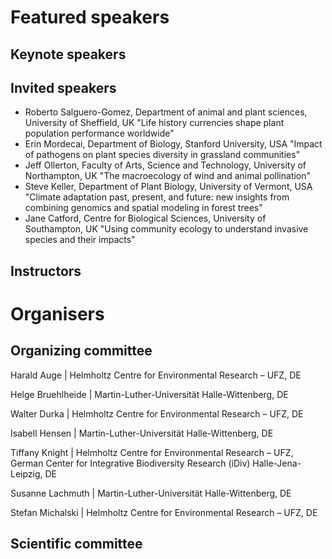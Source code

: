 # Featured speakers

## Keynote speakers


## Invited speakers

- Roberto Salguero-Gomez, Department of animal and plant sciences,
  University of Sheffield, UK "Life history currencies shape plant
  population performance worldwide"
- Erin Mordecai, Department of Biology, Stanford University, USA "Impact
  of pathogens on plant species diversity in grassland communities"
- Jeff Ollerton, Faculty of Arts, Science and Technology, University of
  Northampton, UK "The macroecology of wind and animal pollination"
- Steve Keller, Department of Plant Biology, University of Vermont, USA
  "Climate adaptation past, present, and future: new insights from
  combining genomics and spatial modeling in forest trees"
- Jane Catford, Centre for Biological Sciences, University of
  Southampton, UK "Using community ecology to understand invasive
species and their impacts"

## Instructors


# Organisers


## Organizing committee
Harald Auge | Helmholtz Centre for Environmental Research – UFZ, DE

Helge Bruehlheide | Martin-Luther-Universität Halle-Wittenberg, DE

Walter Durka  | Helmholtz Centre for Environmental Research – UFZ, DE

Isabell Hensen |  Martin-Luther-Universität Halle-Wittenberg, DE

Tiffany Knight | Helmholtz Centre for Environmental Research – UFZ, German Center for Integrative Biodiversity Research (iDiv) Halle-Jena-Leipzig, DE

Susanne Lachmuth | Martin-Luther-Universität Halle-Wittenberg, DE

Stefan Michalski | Helmholtz Centre for Environmental Research – UFZ, DE


## Scientific committee
